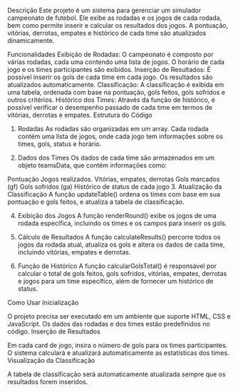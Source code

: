 Descrição
Este projeto é um sistema para gerenciar um simulador campeonato de futebol. Ele exibe as rodadas e os jogos de cada rodada, bem como permite inserir e calcular os resultados dos jogos. A pontuação, vitórias, derrotas, empates e histórico de cada time são atualizados dinamicamente.

Funcionalidades
Exibição de Rodadas: O campeonato é composto por várias rodadas, cada uma contendo uma lista de jogos. O horário de cada jogo e os times participantes são exibidos.
Inserção de Resultados: É possível inserir os gols de cada time em cada jogo. Os resultados são atualizados automaticamente.
Classificação: A classificação é exibida em uma tabela, ordenada com base na pontuação, gols feitos, gols sofridos e outros critérios.
Histórico dos Times: Através da função de histórico, é possível verificar o desempenho passado de cada time em termos de vitórias, derrotas e empates.
Estrutura do Código
1. Rodadas
As rodadas são organizadas em um array. Cada rodada contém uma lista de jogos, onde cada jogo tem informações sobre os times, gols, status e horário.

2. Dados dos Times
Os dados de cada time são armazenados em um objeto teamsData, que contém informações como:

Pontuação
Jogos realizados.
Vitórias, empates, derrotas
Gols marcados (gf)
Gols sofridos (ga)
Histórico de status de cada jogo
3. Atualização da Classificação
A função updateTable() ordena os times com base em sua pontuação e gols feitos, e atualiza a tabela de classificação.

4. Exibição dos Jogos
A função renderRound() exibe os jogos de uma rodada específica, incluindo os times e os campos para inserir os gols.

5. Cálculo de Resultados
A função calculateResults() percorre todos os jogos da rodada atual, atualiza os gols e altera os dados de cada time, incluindo vitórias, empates e derrotas.

6. Função de Histórico
A função calcularGolsTotal() é responsável por calcular o total de gols feitos, gols sofridos, vitórias, empates, derrotas e jogos para um time específico, além de fornecer um histórico de status.

Como Usar
Inicialização

O projeto precisa ser executado em um ambiente que suporte HTML, CSS e JavaScript.
Os dados das rodadas e dos times estão predefinidos no código.
Inserção de Resultados

Em cada card de jogo, insira o número de gols para os times participantes. O sistema calculará e atualizará automaticamente as estatísticas dos times.
Visualização da Classificação

A tabela de classificação será automaticamente atualizada sempre que os resultados forem inseridos.
